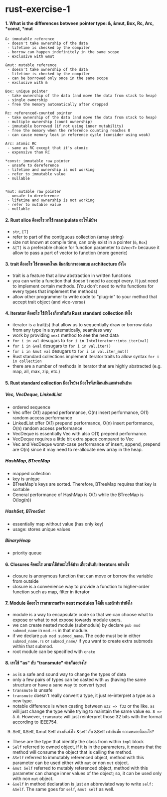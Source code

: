 # rust-exercise-1

#### 1. What is the differences between pointer type: &, &mut, Box, Rc, Arc, *const, *mut

```
&: immutable reference
 - doesn't take ownership of the data
 - lifetime is checked by the compiler
 - borrow can happen indefinitely in the same scope
 - exclusive with &mut

&mut: mutable reference
 - doesn't take ownership of the data
 - lifetime is checked by the compiler
 - can be borrowed only once in the same scope
 - exclusive with &

Box: unique pointer
 - take ownership of the data (and move the data from stack to heap)
 - single ownership
 - free the memory automatically after dropped

Rc: referenced-counted pointer
 - take ownership of the data (and move the data from stack to heap)
 - multiple ownership (count ownership)
 - immutable borrowed (if not using inner mutability)
 - free the memory when the reference counting reaches 0
 - can cause memory leak in reference cycle (consider using weak)

Arc: atomic RC
 - same as RC except that it's atomic
 - expensive than RC

*const: immutable raw pointer
 - unsafe to dereference
 - lifetime and ownership is not working
 - refer to immutable value
 - nullable


*mut: mutable raw pointer
 - unsafe to dereference
 - lifetime and ownership is not working
 - refer to mutable value
 - nullable
```

#### 2. Rust slice คืออะไร มาใช้ manipulate อะไรได้บ้าง
 - `str`, `[T]`
 - refer to part of the contiguous collection (array string)
 - size not known at compile time; can only exist in a pointer (`&`, `Box`)
 - `&[T]` is a preferable choice for function parameter to `&Vec<T>` because it allow to pass a part of vector to function (more generic)

#### 3.  trait คืออะไร ใช้งานตอนไหน มีผลกับการออกแบบ architecture ยังไง
- trait is a feature that allow abstraction in written functions
- you can write a function that doesn't need to accept every. It just need to implement certain methods. (You don't need to write functions for every types that implement the methods)
- allow other programmer to write code to "plug-in" to your method that accept trait object (and vice-versa)

#### 4. Iterator คืออะไร ใช้ยังไง เกี่ยวพันกับ Rust standard collection ยังไง
- iterator is a trait(s) that allow us to sequentially draw or borrow data from any type in a systematically, seamless way
- work by providing `next` method to see the next data
- `for i in val` desugars to `for i in IntoIterator::into_iter(val)`
- `for i in &val` desugars to `for i in val.iter()`
- `for i in &mut val` desugars to `for i in val.iter_mut()`
- Rust standard collections implement iterator traits to allow syntax `for i in collection`
- there are a number of methods in iterator that are highly abstracted (e.g. map, all, max, zip, etc.)

#### 5. Rust standard collection มีอะไรบ้าง มีอะไรที่เหมือนกันและต่างกันบ้าง

##### Vec, VecDeque, LinkedList
 - ordered sequence
 - Vec offer O(1) append performance, O(n) insert performance, O(1) random access performance
 - LinkedList offer O(1) prepend performance, O(n) insert performance, O(n) random access performance
 - VecDeque is essentially Vec with also O(1) prepend performance.
 - VecDeque requires a little bit extra space compared to Vec
 - Vec and VecDeque worst-case performance of insert, append, prepend are O(n) since it may need to re-allocate new array in the heap.

##### HashMap, BTreeMap
 - mapped collection
 - key is unique
 - BTreeMap's keys are sorted. Therefore, BTreeMap requires that key is sortable
 - General performance of HashMap is O(1) while the BTreeMap is O(log(n))

##### HashSet, BTreeSet
 - essentially map without value (has only key)
 - usage: stores unique values

##### BinaryHeap
 - priority queue

#### 6. Closures คืออะไร เอามาใช้ทำอะไรได้บ้าง เกี่ยวพันกับ Iterators อย่างไร
 - closure is anonymous function that can move or borrow the variable from outside
 - closure is a convenience way to provide a function to higher-order function such as map, filter in iterator

#### 7. Module คืออะไร เราสามารถสร้าง nest modules ได้มั้ย และถ้าทำ ทำยังไง
- module is a way to encapsulate code so that we can choose what to expose or what to not expose towards module users.
- we can create nested module (submodule) by declare `pub mod submod_name` in `mod.rs` in that module.
- if we declare `pub mod submod_name`. The code must be in either `submod_name.rs` or `submod_name/` if you want to create extra submods within that submod.
- root module can be specified with `crate`

#### 8. เราใช้ "as" กับ "transmute" ต่างกันอย่างไร
- `as` is a safe and sound way to change the types of data
- only a few pairs of types can be casted with `as` (having the same structure or have a sane way to convert type)
- `transmute` is unsafe
- `transmute` doesn't really convert a type, it just re-interpret a type as a new type.
- notable difference is when casting between `u32 => f32` or the like. `as` will just change the type while trying to maintain the same value ex. `8 => 8.0`. However, `transmute` will just reinterpret those 32 bits with the format according to IEEE754.

9. Self, &Self, &mut Self  ต่างกันยังไง   &self กับ &Self เท่ากันมั้ย ความหมายคืออะไร?
- These are the type that identify the class from within `impl` block
- `Self` referred to owned object, if it is in the parameters, it means that the method will consume the object that is calling the method.
- `&Self` referred to immutably referenced object, method with this parameter can be used either with `mut` or non `mut` object.
- `&mut Self` referred to mutably referenced object, method with this parameter can change inner values of the object; so, it can be used only with non `mut` object.
- `&self` in method declaration is just an abbreviated way to write `self: &Self`. The same goes for `self`, `&mut self` as well.
